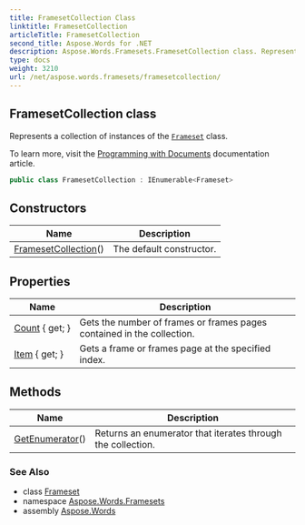 ```yaml
---
title: FramesetCollection Class
linktitle: FramesetCollection
articleTitle: FramesetCollection
second_title: Aspose.Words for .NET
description: Aspose.Words.Framesets.FramesetCollection class. Represents a collection of instances of the Frameset class in C#.
type: docs
weight: 3210
url: /net/aspose.words.framesets/framesetcollection/
---
```

## FramesetCollection class

Represents a collection of instances of the [`Frameset`](../frameset/) class.

To learn more, visit the [Programming with Documents](https://docs.aspose.com/words/net/programming-with-documents/) documentation article.

```csharp
public class FramesetCollection : IEnumerable<Frameset>
```

## Constructors

| Name | Description |
| --- | --- |
| [FramesetCollection](framesetcollection/)() | The default constructor. |

## Properties

| Name | Description |
| --- | --- |
| [Count](../../aspose.words.framesets/framesetcollection/count/) { get; } | Gets the number of frames or frames pages contained in the collection. |
| [Item](../../aspose.words.framesets/framesetcollection/item/) { get; } | Gets a frame or frames page at the specified index. |

## Methods

| Name | Description |
| --- | --- |
| [GetEnumerator](../../aspose.words.framesets/framesetcollection/getenumerator/)() | Returns an enumerator that iterates through the collection. |

### See Also

* class [Frameset](../frameset/)
* namespace [Aspose.Words.Framesets](../../aspose.words.framesets/)
* assembly [Aspose.Words](../../)
